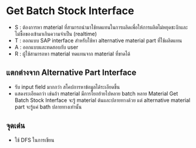 # Get Batch Stock Interface
- S : ต้องการหา material ที่สามารถนำมาใช้ทดแทนในการผลิดเพื่อให้การผลิตไม่หยุดชะงักและไม่ซื้อของเข้ามาเกินความจำเป็น (realtime)
- T : ออกแบบ SAP interface สำหรับใช้หา alternative material part ที่ใช้ผลิตแทน
- A : ออกแบบและทดสอบกับ user
- R : ผู้ใช้สามารถหา material ทดแทนจาก material ที่ขาดได้
## แตกต่างจาก Alternative Part Interface 
- รับ input field มากกว่า สโคปการหาข้อมูลได้ระเอียดขึ้น
- แสดงระเอียดกว่า เช่นถ้า material มีการโยกย้ายไปหลาย batch หลาย Material Get Batch Stock Interface  จะรู้ material ต้นและปลายทางด้วย แต่ alternative material part จะรู้แค่ bath ปลายทางเท่านั้น
## จุดเด่น
- ใช้ DFS ในการเขียน
